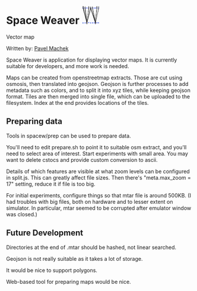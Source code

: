 # Space Weaver ![](app.png)

Vector map

Written by: [Pavel Machek](https://github.com/pavelmachek)

Space Weaver is application for displaying vector maps. It is
currently suitable for developers, and more work is needed.

Maps can be created from openstreetmap extracts. Those are cut using
osmosis, then translated into geojson. Geojson is further processes to
add metadata such as colors, and to split it into xyz tiles, while
keeping geojson format. Tiles are then merged into single file, which
can be uploaded to the filesystem. Index at the end provides locations
of the tiles.

## Preparing data

Tools in spacew/prep can be used to prepare data.

You'll need to edit prepare.sh to point it to suitable osm extract,
and you'll need to select area of interest. Start experiments with
small area. You may want to delete cstocs and provide custom
conversion to ascii.

Details of which features are visible at what zoom levels can be
configured in split.js. This can greatly affect file sizes. Then
there's "meta.max_zoom = 17" setting, reduce it if file is too big.

For initial experiments, configure things so that mtar file is around
500KB. (I had troubles with big files, both on hardware and to lesser
extent on simulator. In particular, mtar seemed to be corrupted after
emulator window was closed.)

## Future Development

Directories at the end of .mtar should be hashed, not linear searched.

Geojson is not really suitable as it takes a lot of storage.

It would be nice to support polygons.

Web-based tool for preparing maps would be nice.